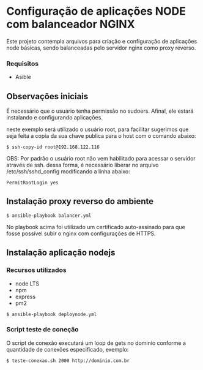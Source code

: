 # Configuração de aplicações NODE com balanceador NGINX 

Este projeto contempla arquivos para criação e configuração de aplicações node básicas, sendo balanceadas pelo servidor nginx como proxy reverso.

### Requisitos

- Asible

## Observações iniciais 

É necessário que o usuário tenha permissão no sudoers. Afinal, ele estará instalando e configurando aplicações.

neste exemplo será utilizado o usuário root, para facilitar sugerimos que seja feita a copia da sua chave publica para o host com o comando abaixo:

```shell 
$ ssh-copy-id root@192.168.122.116
```

OBS: Por padrão o usuário root não vem habilitado para acessar o servidor através de ssh. dessa forma, é necessário liberar no arquivo /etc/ssh/sshd_config modificando a linha abaixo:

```shell
PermitRootLogin yes
```

## Instalação proxy reverso do ambiente

```shell
$ ansible-playbook balancer.yml 
```
No playbook acima foi utilizado um certificado auto-assinado para que fosse possível subir o nginx com configurações de HTTPS.

## Instalação aplicação nodejs

### Recursos utilizados
- node LTS
- npm
- express
- pm2

```shell
$ ansible-playbook deploynode.yml

```

### Script teste de coneção

O script de conexão executará um loop de gets no dominio conforme a quantidade de conexões especificado, exemplo:

```shell
$ teste-conexao.sh 2000 http://dominio.com.br 
```
